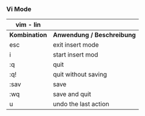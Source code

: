 ### Vi Mode

| **vim - lin**        |                                 |
|----------------------|---------------------------------|
| **Kombination**      | **Anwendung /   Beschreibung**  |
| esc                  | exit insert mode                |
| i                    | start insert mod                |
| :q                   | quit                            |
| :q!                  | quit without saving             |
| :sav                 | save                            |
| :wq                  | save and quit                   |
| u                    | undo the last action            |
